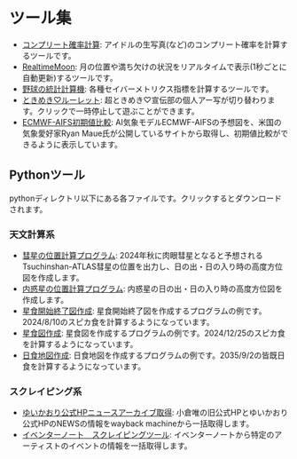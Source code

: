 # ツール集

- [コンプリート確率計算](https://tokiyui.github.io/tool/rawphoto.html): アイドルの生写真(など)のコンプリート確率を計算するツールです。
- [RealtimeMoon](https://tokiyui.github.io/tool/moon.html): 月の位置や満ち欠けの状況をリアルタイムで表示(1秒ごとに自動更新)するツールです。
- [野球の統計計算機](https://tokiyui.github.io/tool/batter.html): 各種セイバーメトリクス指標を計算するツールです。
- [ときめき♡ルーレット](https://tokiyui.github.io/tool/roulette/index.html): 超ときめき♡宣伝部の個人アー写が切り替わります。クリックで一時停止して遊ぶことができます。
- [ECMWF-AIFS初期値比較](https://tokiyui.github.io/tool/AIFS.html): AI気象モデルECMWF-AIFSの予想図を、米国の気象愛好家Ryan Maue氏が公開しているサイトから取得し、初期値比較ができるように表示しています。

## Pythonツール
pythonディレクトリ以下にある各ファイルです。クリックするとダウンロードされます。
### 天文計算系
- [彗星の位置計算プログラム](https://tokiyui.github.io/tool/python/2023A3.py): 2024年秋に肉眼彗星となると予想されるTsuchinshan-ATLAS彗星の位置を出力し、日の出・日の入り時の高度方位図を作成します。
- [内惑星の位置計算プログラム](https://tokiyui.github.io/tool/python/inner_planet.py): 内惑星の日の出・日の入り時の高度方位図を作成します。
- [星食開始終了図作成](https://tokiyui.github.io/tool/python/spica.py): 星食開始終了図を作成するプログラムの例です。2024/8/10のスピカ食を計算するようになっています。
- [星食図作成](https://tokiyui.github.io/tool/python/occultation.py): 星食図を作成するプログラムの例です。2024/12/25のスピカ食を計算するようになっています。
- [日食地図作成](https://tokiyui.github.io/tool/python/eclipse.py): 日食地図を作成するプログラムの例です。2035/9/2の皆既日食を計算するようになっています。

### スクレイピング系
- [ゆいかおり公式HPニュースアーカイブ取得](https://tokiyui.github.io/tool/python/yuikaori_scrap.py): 小倉唯の旧公式HPとゆいかおり公式HPのNEWSの情報をwayback machineから一括取得します。
- [イベンターノート　スクレイピングツール](https://tokiyui.github.io/tool/python/eventernote.py): イベンターノートから特定のアーティストのイベントの情報を一括取得します。
